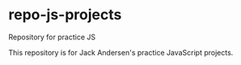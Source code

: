 # repo-js-projects
Repository for practice JS 

This repository is for Jack Andersen's practice JavaScript projects.
